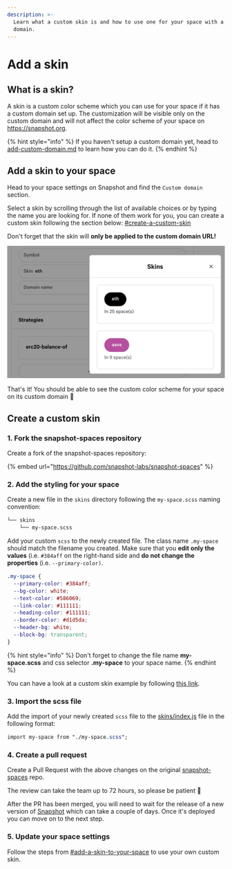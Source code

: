 ```yaml
---
description: >-
  Learn what a custom skin is and how to use one for your space with a custom
  domain.
---
```


# Add a skin

## What is a skin?

A skin is a custom color scheme which you can use for your space if it has a custom domain set up. The customization will be visible only on the custom domain and will not affect the color scheme of your space on https://snapshot.org.

{% hint style="info" %}
If you haven't setup a custom domain yet, head to [add-custom-domain.md](add-custom-domain.md "mention") to learn how you can do it.&#x20;
{% endhint %}

## Add a skin to your space

Head to your space settings on Snapshot and find the `Custom domain` section.&#x20;

Select a skin by scrolling through the list of available choices or by typing the name you are looking for. If none of them work for you, you can create a custom skin following the section below: [#create-a-custom-skin](add-skin.md#create-a-custom-skin "mention")&#x20;

Don't forget that the skin will **only be applied to the custom domain URL!**

![Snapshot skin selector.](../.gitbook/assets/capture-de-cran-2020-12-30-a-09.33.58.png)

That's it! You should be able to see the custom color scheme for your space on its custom domain  :tada:

## Create a custom skin

### 1. Fork the snapshot-spaces repository

Create a fork of the snapshot-spaces repository:

{% embed url="https://github.com/snapshot-labs/snapshot-spaces" %}

### 2. Add the styling for your space

Create a new file in the `skins` directory following the `my-space.scss` naming convention:

```bash
└── skins
    └── my-space.scss
```

Add your custom `scss` to the newly created file. The class name `.my-space` should match the filename you created. Make sure that you **edit only the values** (i.e. `#384aff` on the right-hand side and **do not change the properties** (i.e. `--primary-color)`.&#x20;

```css
.my-space {
  --primary-color: #384aff;
  --bg-color: white;
  --text-color: #586069;
  --link-color: #111111;
  --heading-color: #111111;
  --border-color: #d1d5da;
  --header-bg: white;
  --block-bg: transparent;
}
```

{% hint style="info" %}
Don't forget to change the file name **my-space.scss** and css selector **.my-space** to your space name.
{% endhint %}

You can have a look at a custom skin example by following [this link](https://github.com/snapshot-labs/snapshot-spaces/blob/master/skins/uniswap.scss).

### 3. Import the scss file&#x20;

Add the import of your newly created `scss` file to the [skins/index.js](https://github.com/snapshot-labs/snapshot-spaces/blob/master/skins/index.js) file in the following format:

```css
import my-space from "./my-space.scss";
```

### 4. Create a pull request

Create a Pull Request with the above changes on the original [snapshot-spaces](https://github.com/snapshot-labs/snapshot-spaces/) repo.

The review can take the team up to 72 hours, so please be patient :pray:

After the PR has been merged, you will need to wait for the release of a new version of [Snapshot](https://github.com/snapshot-labs/snapshot) which can take a couple of days. Once it's deployed you can move on to the next step.

### 5. Update your space settings

Follow the steps from [#add-a-skin-to-your-space](add-skin.md#add-a-skin-to-your-space "mention") to use your own custom skin.
